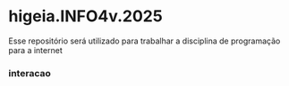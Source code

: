 # higeia.INFO4v.2025
Esse repositório será utilizado para trabalhar a disciplina de programação para a internet 
### interacao 